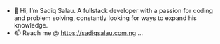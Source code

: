 - 👋 Hi, I’m Sadiq Salau. A fullstack developer with a passion for coding and problem solving, constantly looking for ways to expand his knowledge.
- 📫 Reach me @ https://sadiqsalau.com.ng ...
